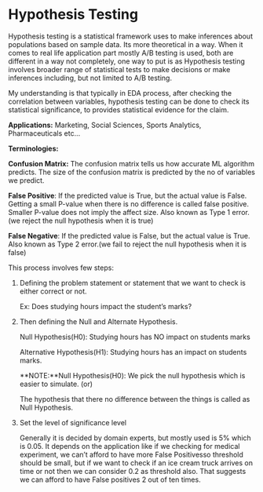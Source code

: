 # Hypothesis Testing


Hypothesis testing is a statistical framework uses to make inferences about populations based on sample data. Its more theoretical in a way. When it comes to real life application part mostly A/B testing is used, both are different in a way not completely, one way to put is as Hypothesis testing involves broader range of statistical tests to make decisions or make inferences including, but not limited to A/B testing.

My understanding is that typically in EDA process, after checking the correlation between variables, hypothesis testing can be done to check its statistical significance, to provides statistical evidence for the claim.

**Applications:** Marketing, Social Sciences, Sports Analytics, Pharmaceuticals etc…

**Terminologies:**

**Confusion Matrix:** The confusion matrix tells us how accurate ML algorithm predicts. The size of the confusion matrix is predicted by the no of variables we predict.

**False Positive**: If the predicted value is True, but the actual value is False. Getting a small P-value when there is no difference is called false positive. Smaller P-value does not imply the affect size. Also known as Type 1 error.(we reject the null hypothesis when it is true)

**False Negative**: If the predicted value is False, but the actual value is True. Also known as Type 2 error.(we fail to reject the null hypothesis when it is false)

This process involves few steps:

1. Defining the problem statement or statement that we want to check is either correct or not.

    Ex: Does studying hours impact the student’s marks?

2. Then defining the Null and Alternate Hypothesis.

    Null Hypothesis(H0): Studying hours has NO impact on students marks

    Alternative Hypothesis(H1): Studying hours has an impact on students marks.


    **NOTE:**Null Hypothesis(H0): We pick the null hypothesis which is easier to simulate. (or)

    The hypothesis that there no difference between the things is called as Null Hypothesis.

3. Set the level of significance level

    Generally it is decided by domain experts, but mostly used is 5% which is 0.05. It depends on the application like if we checking 		for medical experiment, we can’t afford to have more False Positivesso threshold should be small, but if we want to check if an ice cream truck arrives on time or not then we can consider 0.2 as threshold also. That suggests we can afford to have False positives 2 out of ten times.
